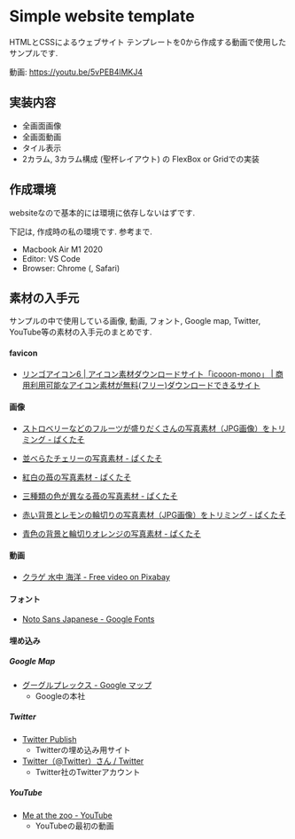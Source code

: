 # Simple website template

HTMLとCSSによるウェブサイト テンプレートを0から作成する動画で使用したサンプルです. 

動画: https://youtu.be/5vPEB4lMKJ4



## 実装内容

- 全画面画像
- 全画面動画
- タイル表示
- 2カラム, 3カラム構成 (聖杯レイアウト) の FlexBox or Gridでの実装



## 作成環境

websiteなので基本的には環境に依存しないはずです. 

下記は, 作成時の私の環境です. 参考まで. 

- Macbook Air M1 2020
- Editor: VS Code
- Browser: Chrome (, Safari) 



## 素材の入手元

サンプルの中で使用している画像, 動画, フォント, Google map, Twitter, YouTube等の素材の入手元のまとめです. 

#### favicon

- [リンゴアイコン6 | アイコン素材ダウンロードサイト「icooon-mono」 | 商用利用可能なアイコン素材が無料(フリー)ダウンロードできるサイト](https://icooon-mono.com/14330-%e3%83%aa%e3%83%b3%e3%82%b4%e3%82%a2%e3%82%a4%e3%82%b3%e3%83%b36/)

#### 画像

- [ストロベリーなどのフルーツが盛りだくさんの写真素材（JPG画像）をトリミング - ぱくたそ](https://www.pakutaso.com/photo/34837.html)

- [並べらたチェリーの写真素材 - ぱくたそ](https://www.pakutaso.com/20220620175post-41053.html)
- [紅白の苺の写真素材 - ぱくたそ](https://www.pakutaso.com/20200434099post-26759.html)

- [三種類の色が異なる苺の写真素材 - ぱくたそ](https://www.pakutaso.com/20200454099post-26758.html)

- [赤い背景とレモンの輪切りの写真素材（JPG画像）をトリミング - ぱくたそ](https://www.pakutaso.com/photo/79824.html)

- [青色の背景と輪切りオレンジの写真素材 - ぱくたそ](https://www.pakutaso.com/20220631175post-41047.html)



#### 動画

- [クラゲ 水中 海洋 - Free video on Pixabay](https://pixabay.com/ja/videos/%E3%82%AF%E3%83%A9%E3%82%B2-%E6%B0%B4%E4%B8%AD-%E6%B5%B7%E6%B4%8B-%E6%B0%B4-%E8%87%AA%E7%84%B6-110877/)



#### フォント

- [Noto Sans Japanese - Google Fonts](https://fonts.google.com/noto/specimen/Noto+Sans+JP)



#### 埋め込み

##### Google Map

- [グーグルプレックス - Google マップ](https://goo.gl/maps/eePNUncHvaDYcsbK7)
  - Googleの本社

##### Twitter

- [Twitter Publish](https://publish.twitter.com/#)
  - Twitterの埋め込み用サイト
- [Twitter（@Twitter）さん / Twitter](https://twitter.com/Twitter)
  - Twitter社のTwitterアカウント

##### YouTube

- [Me at the zoo - YouTube](https://www.youtube.com/watch?v=jNQXAC9IVRw)
  - YouTubeの最初の動画





